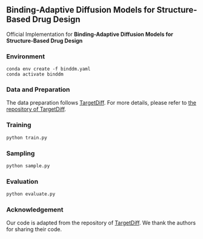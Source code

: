 ## Binding-Adaptive Diffusion Models for Structure-Based Drug Design

Official Implementation for **Binding-Adaptive Diffusion Models for Structure-Based Drug Design**

### Environment

```shell
conda env create -f binddm.yaml
conda activate binddm
```

### Data and Preparation
The data preparation follows [TargetDiff](https://arxiv.org/abs/2303.03543). For more details, please refer to [the repository of TargetDiff](https://github.com/guanjq/targetdiff?tab=readme-ov-file#data).

### Training

```python
python train.py
```

### Sampling

```python
python sample.py
```

### Evaluation

```python
python evaluate.py
```

### Acknowledgement
Our code is adapted from the repository of [TargetDiff](https://github.com/guanjq/targetdiff). We thank the authors for sharing their code.